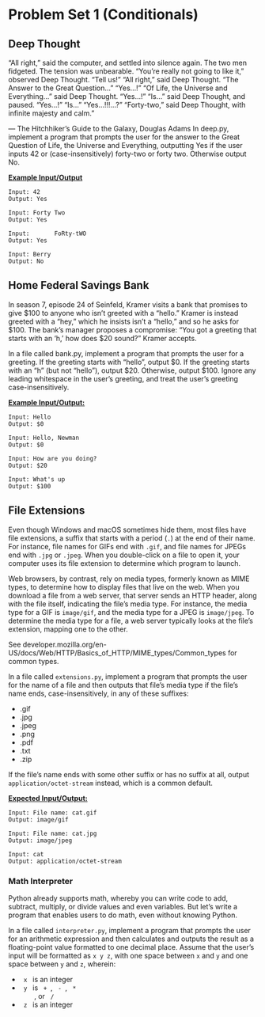 # Problem Set 1 (Conditionals)


<h2> Deep Thought </h2>
“All right,” said the computer, and settled into silence again. The two men fidgeted. The tension was unbearable.
“You’re really not going to like it,” observed Deep Thought.
“Tell us!”
“All right,” said Deep Thought. “The Answer to the Great Question…”
“Yes…!”
“Of Life, the Universe and Everything…” said Deep Thought.
“Yes…!”
“Is…” said Deep Thought, and paused.
“Yes…!”
“Is…”
“Yes…!!!…?”
“Forty-two,” said Deep Thought, with infinite majesty and calm.”

— The Hitchhiker’s Guide to the Galaxy, Douglas Adams
In deep.py, implement a program that prompts the user for the answer to the Great Question of Life, the Universe and Everything, outputting Yes if the user inputs 42 or (case-insensitively) forty-two or forty two. Otherwise output No.

<strong><ins> Example Input/Output </ins></strong>

``Input: 42`` <br>
``Output: Yes``

``Input: Forty Two`` <br>
``Output: Yes``

``Input:       FoRty-tWO       `` <br>
``Output: Yes``

``Input: Berry `` <br>
``Output: No `` 


<h2> Home Federal Savings Bank </h2>

In season 7, episode 24 of Seinfeld, Kramer visits a bank that promises to give $100 to anyone who isn’t greeted with a “hello.” Kramer is instead greeted with a “hey,” which he insists isn’t a “hello,” and so he asks for $100. The bank’s manager proposes a compromise: “You got a greeting that starts with an ‘h,’ how does $20 sound?” Kramer accepts.

In a file called bank.py, implement a program that prompts the user for a greeting. If the greeting starts with “hello”, output $0. If the greeting starts with an “h” (but not “hello”), output $20. Otherwise, output $100. Ignore any leading whitespace in the user’s greeting, and treat the user’s greeting case-insensitively.

<strong><ins>Example Input/Output: </ins></strong>

``Input: Hello`` <br>
``Output: $0``

``Input: Hello, Newman`` <br>
``Output: $0`` 

``Input: How are you doing?`` <br>
``Output: $20``

``Input: What's up`` <br>
``Output: $100``

<h2> File Extensions </h2>

Even though Windows and macOS sometimes hide them, most files have file extensions, a suffix that starts with a period (```.```) at the end of their name. For instance, file names for GIFs end with ``.gif``, and file names for JPEGs end with ``.jpg`` or ``.jpeg``. When you double-click on a file to open it, your computer uses its file extension to determine which program to launch.

Web browsers, by contrast, rely on media types, formerly known as MIME types, to determine how to display files that live on the web. When you download a file from a web server, that server sends an HTTP header, along with the file itself, indicating the file’s media type. For instance, the media type for a GIF is ``image/gif``, and the media type for a JPEG is ``image/jpeg``. To determine the media type for a file, a web server typically looks at the file’s extension, mapping one to the other.

See developer.mozilla.org/en-US/docs/Web/HTTP/Basics_of_HTTP/MIME_types/Common_types for common types.

In a file called ``extensions.py``, implement a program that prompts the user for the name of a file and then outputs that file’s media type if the file’s name ends, case-insensitively, in any of these suffixes:

<ul>
    <li>.gif</li>
    <li>.jpg</li>
    <li>.jpeg</li>
    <li>.png</li>
    <li>.pdf</li>
    <li>.txt</li>
    <li>.zip</li>
     
</ul>

If the file’s name ends with some other suffix or has no suffix at all, output ``application/octet-stream`` instead, which is a common default.


<strong><ins>Expected Input/Output: </ins> </strong>

``Input: File name: cat.gif `` <br>
``Output: image/gif ``

``Input: File name: cat.jpg`` <br>
``Output: image/jpeg``

``Input: cat `` <br>
``Output: application/octet-stream``


<h3> Math Interpreter </h3>

Python already supports math, whereby you can write code to add, subtract, multiply, or divide values and even variables. But let’s write a program that enables users to do math, even without knowing Python.

In a file called ``interpreter.py``, implement a program that prompts the user for an arithmetic expression and then calculates and outputs the result as a floating-point value formatted to one decimal place. Assume that the user’s input will be formatted as ``x y z``, with one space between ``x`` and ``y`` and one space between ``y`` and ``z``, wherein:

<ul>
    <li> <code> x </code> is an integer </li>
    <li> <code> y </code> is <code> + </code>, <code> - </code>, <code> * 
    </code>, or <code> / </code> </li>
    <li> <code> z </code> is an integer
</ul>